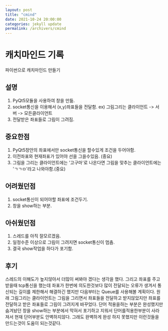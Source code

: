 ```yaml
---
layout: post
title: "cmind"
date: 2021-10-24 20:00:00
categories: jekyll update
permalink: /archivers/cmind
---
```



# 캐치마인드 기록
파이썬으로 캐치마인드 만들기

## 설명
1. PyQt5모듈을 사용하여 창을 만듦.
2. socket통신을 이용해서 (x,y)좌표들을 전달함. ex) 그림그리는 클라이언트 -> 서버 -> 모든클라이언트
3. 전달받은 좌표들로 그림이 그려짐.

## 중요한점
1. PyQt5창안의 좌표에서만 socket통신을 할수있게 조건을 두어야함.
2. 이전좌표와 현재좌표가 있어야 선을 그을수있음. (중요)
3. 그림을 그리는 클라이언트에는 '고구마'로 나온다면 그림을 맞추는 클라이언트에는 'ㄱㄱㅁ'라고 나와야함.(중요)

## 어려웠던점
1. socket통신이 되어야할 좌표에 조건두기.
2. 창을 show하는 부분.

## 아쉬웠던점
1. 스레드를 아직 잘모르겠음.
2. 일정수준 이상으로 그림이 그려지면 socket통신이 멈춤. 
3. 결국 show작업을 하다가 포기함.

## 후기
스레드의 이해도가 높지않아서 더많이 써봐야 겠다는 생각을 했다. 그리고 좌표를 주고받을때 tcp통신을 했는데 좌표가 한번에 의도한것보다 많이 전달되는 오류가 생겨서 통신되는 길이를 제한해서 해결하긴 했지만 다음부터는 Queue를 사용해볼 계획이다. 원래 그림그리는 클라이언트는 그림을 그리면서 좌표들을 전달하고 받지않았지만 좌표를 전달하고 받은 좌표들로 그림이 그려지게 바꾸었다. 단어 적용을하는 부분은 완성했지만 숨겨놨던 창을 show하는 부분에서 막혀서 포기하고 지워서 단어를적용한부분이 사라져서 현재 단어부분도 안벽하지않다. 그래도 완벽하게 완성 하지 못했지만 이런것들을 만드는것이 도움이 되는것같다.
